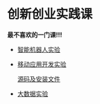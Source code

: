 # 创新创业实践课

**最不喜欢的一门课!!!**

* [智能机器人实验](https://github.com/Aliaxy/BUPT/blob/main/2021-2022-1/创新创业实践课/智能机器人实验实验报告.pdf)

* [移动应用开发实验](https://github.com/Aliaxy/BUPT/blob/main/2021-2022-1/创新创业实践课/移动应用开发实验报告.pdf)

  [源码及安装文件](https://github.com/Aliaxy/BUPT/tree/main/2021-2022-1/创新创业实践课/移动应用源码及安装文件)

* [大数据实验](https://github.com/Aliaxy/BUPT/blob/main/2021-2022-1/创新创业实践课/大数据实验报告.pdf)